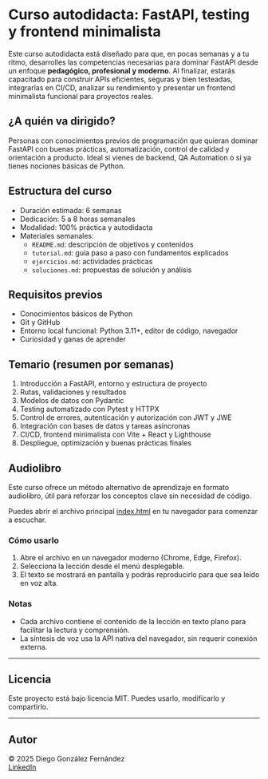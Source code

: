 # Curso autodidacta: FastAPI, testing y frontend minimalista

Este curso autodidacta está diseñado para que, en pocas semanas y a tu ritmo, desarrolles las competencias necesarias para dominar FastAPI desde un enfoque **pedagógico, profesional y moderno**. Al finalizar, estarás capacitado para construir APIs eficientes, seguras y bien testeadas, integrarlas en CI/CD, analizar su rendimiento y presentar un frontend minimalista funcional para proyectos reales.

## ¿A quién va dirigido?

Personas con conocimientos previos de programación que quieran dominar FastAPI con buenas prácticas, automatización, control de calidad y orientación a producto. Ideal si vienes de backend, QA Automation o si ya tienes nociones básicas de Python.

## Estructura del curso

- Duración estimada: 6 semanas  
- Dedicación: 5 a 8 horas semanales  
- Modalidad: 100% práctica y autodidacta  
- Materiales semanales:  
  - `README.md`: descripción de objetivos y contenidos  
  - `tutorial.md`: guía paso a paso con fundamentos explicados  
  - `ejercicios.md`: actividades prácticas  
  - `soluciones.md`: propuestas de solución y análisis  

## Requisitos previos

- Conocimientos básicos de Python  
- Git y GitHub  
- Entorno local funcional: Python 3.11+, editor de código, navegador  
- Curiosidad y ganas de aprender  

## Temario (resumen por semanas)

1. Introducción a FastAPI, entorno y estructura de proyecto  
2. Rutas, validaciones y resultados  
3. Modelos de datos con Pydantic  
4. Testing automatizado con Pytest y HTTPX  
5. Control de errores, autenticación y autorización con JWT y JWE  
6. Integración con bases de datos y tareas asíncronas  
7. CI/CD, frontend minimalista con Vite + React y Lighthouse  
8. Despliegue, optimización y buenas prácticas finales

## Audiolibro

Este curso ofrece un método alternativo de aprendizaje en formato audiolibro, útil para reforzar los conceptos clave sin necesidad de código.

Puedes abrir el archivo principal [index.html](https://verogeid.github.io/qa-autodidacta/courses/dev-and-ia/fastapi/audiobook/index.html) en tu navegador para comenzar a escuchar.

### Cómo usarlo

1. Abre el archivo en un navegador moderno (Chrome, Edge, Firefox).  
2. Selecciona la lección desde el menú desplegable.  
3. El texto se mostrará en pantalla y podrás reproducirlo para que sea leído en voz alta.  

### Notas

- Cada archivo contiene el contenido de la lección en texto plano para facilitar la lectura y comprensión.  
- La síntesis de voz usa la API nativa del navegador, sin requerir conexión externa.  

---

## Licencia

Este proyecto está bajo licencia MIT. Puedes usarlo, modificarlo y compartirlo.

---

## Autor

© 2025 Diego González Fernández  
[LinkedIn](https://www.linkedin.com/in/diego-gonzalez-fernandez)

